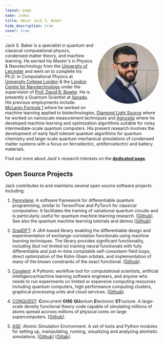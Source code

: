 ```yaml
---
layout: page
name: index
title: About Jack S. Baker
hide_description: true
cover: true
---
```

<div style="float:right; margin: 0 0 1em 1em; width: 200px; height: 200px; border-radius: 50%; overflow: hidden;">
  <img src="https://raw.githubusercontent.com/jackbaker1001/jackbaker1001.github.io/master/jack_s_baker.jpeg" alt="A picture of Jack S. Baker" style="width: 100%; height: 100%; object-fit: cover;">
</div>

Jack S. Baker is a specialist in quantum and classical computational physics, condensed matter theory, and machine learning. He earned his Master's in Physics & Nanotechnology from the [University of Leicester](https://le.ac.uk/) and went on to complete his Ph.D. in Computational Physics at [University College London](https://www.ucl.ac.uk/) & the [London Centre for Nanotechnology](https://www.london-nano.com/) under the supervision of [Prof. David R. Bowler](https://www.ucl.ac.uk/physics-astronomy/people/professor-david-bowler). He is presently a Quantum Scientist at [Xanadu](https://www.xanadu.ai/). His previous employments include: [McLaren Formula 1](https://mclarenapplied.com/) where he worked on machine learning applied to biotechnologies, [Diamond Light Source](https://www.diamond.ac.uk) where he worked on nanoscale measurement techniques and [Agnostiq](https://www.agnostiq.ai/) where he developed machine learning and optimization algorithms suitable for noisy intermediate-scale quantum computers. His present research involves the development of early fault tolerant quantum algorithms for quantum chemistry and large-scale quantum mechanical simulations of condensed matter systems with a focus on ferroelectric, antiferroelectric and battery materials.

Find out more about Jack's research interests on the <b>[dedicated page](https://www.jackstephenbaker.com/research/)</b>.

## Open Source Projects

Jack contributes to and maintains several open source software projects including:

1. [Pennylane](https://pennylane.ai/): A software framework for differentiable quantum programming, similar to TensorFlow and PyTorch for classical computation. It facilitates the training of variational quantum circuits and is particularly useful for quantum machine learning research. \[[Github](https://github.com/PennyLaneAI/pennylane)\]. See also the quantum machine learning tutorials and demos \[[Github](https://github.com/PennyLaneAI/qml)\].

2. [GradDFT](https://github.com/XanaduAI/GradDFT): A JAX-based library enabling the differentiable design and experimentation of exchange-correlation functionals using machine learning techniques. The library provides significant functionality, including (but not limited to) training neural functionals with fully differentiable and just-in-time compilable self-consistent-field loops, direct optimization of the Kohn-Sham orbitals, and implementation of many of the known constraints of the exact functional. \[[Github](https://github.com/XanaduAI/GradDFT)\].
   
3. [Covalent](https://www.covalent.xyz/): A Pythonic workflow tool for computational scientists, artificial intelligence/machine learning software engineers, and anyone who needs to run experiments on limited or expensive computing resources including quantum computers, high performance computing clusters, graphical processing units and cloud services. \[[Github](https://github.com/AgnostiqHQ/covalent)\].

4. [CONQUEST](http://www.order-n.org/): **C**oncurrent <b>O(N)</b> **QU**antum **E**lectronic **ST**ructure. A large-scale density functional theory code capable of simulating millions of atoms spread accross millions of physical cores on large supercomputers. \[[Github](https://github.com/OrderN/CONQUEST-release)\].

5. [ASE](https://wiki.fysik.dtu.dk/ase/): Atomic Simulation Environment. A set of tools and Python modules for setting up, manipulating, running, visualizing and analyzing atomistic simulations. \[[Github](https://github.com/rosswhitfield/ase)\] \[[Gitlab](https://gitlab.com/ase/ase)\].
